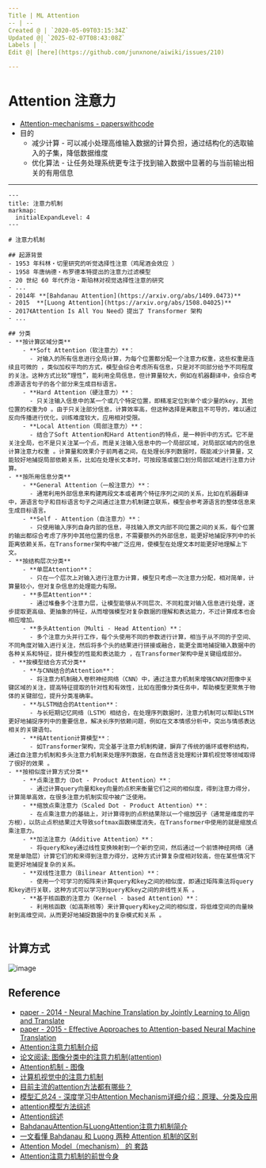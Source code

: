 ```yaml
---
Title | ML Attention
-- | --
Created @ | `2020-05-09T03:15:34Z`
Updated @| `2025-02-07T08:43:08Z`
Labels | ``
Edit @| [here](https://github.com/junxnone/aiwiki/issues/210)

---
```

# Attention 注意力

- [Attention-mechanisms - paperswithcode](https://paperswithcode.com/methods/category/attention-mechanisms)
- 目的
  - 减少计算 - 可以减小处理高维输入数据的计算负担，通过结构化的选取输入的子集，降低数据维度
  - 优化算法 - 让任务处理系统更专注于找到输入数据中显著的与当前输出相关的有用信息
  
---

```markmap
---
title: 注意力机制
markmap:
  initialExpandLevel: 4
---

# 注意力机制

## 起源背景
- 1953 年科林・切里研究的听觉选择性注意（鸡尾酒会效应 ）
- 1958 年唐纳德・布罗德本特提出的注意力过滤模型
- 20 世纪 60 年代乔治・斯珀林对视觉选择性注意的研究
- ...
- 2014年 **[Bahdanau Attention](https://arxiv.org/abs/1409.0473)** 
- 2015  **[Luong Attention](https://arxiv.org/abs/1508.04025)**
- 2017《Attention Is All You Need》提出了 Transformer 架构
- ...

## 分类
- **按计算区域分类**
    - **Soft Attention（软注意力）**：
      - 对输入的所有信息进行全局计算，为每个位置都分配一个注意力权重，这些权重是连续且可微的 ，类似加权平均的方式，模型会综合考虑所有信息，只是对不同部分给予不同程度的关注。这种方式比较“理性”，能利用全局信息，但计算量较大，例如在机器翻译中，会综合考虑源语言句子的各个部分来生成目标语言。
    - **Hard Attention（硬注意力）**：
      - 只关注输入信息中的某一个或几个特定位置，即精准定位到单个或少量的key，其他位置的权重为0 。由于只关注部分信息，计算效率高，但这种选择是离散且不可导的，难以通过反向传播进行优化，训练难度较大，应用相对受限。
    - **Local Attention（局部注意力）**：
      - 结合了Soft Attention和Hard Attention的特点，是一种折中的方式。它不是关注全局，也不是只关注某一个点，而是关注输入信息中的一个局部区域，对局部区域内的信息计算注意力权重 。计算量和效果介于前两者之间，在处理长序列数据时，既能减少计算量，又能较好地捕捉局部依赖关系，比如在处理长文本时，可按段落或窗口划分局部区域进行注意力计算。
- **按所用信息分类**
    - **General Attention（一般注意力）**：
      - 通常利用外部信息来构建两段文本或者两个特征序列之间的关系，比如在机器翻译中，源语言句子和目标语言句子之间通过注意力机制建立联系，模型会参考源语言的整体信息来生成目标语言。
    - **Self - Attention（自注意力）**：
      - 只使用输入序列自身内部的信息，寻找输入原文内部不同位置之间的关系，每个位置的输出都综合考虑了序列中其他位置的信息，不需要额外的外部信息，能更好地捕捉序列中的长距离依赖关系，在Transformer架构中被广泛应用，使模型在处理文本时能更好地理解上下文。
- **按结构层次分类**
    - **单层Attention**：
      - 只在一个层次上对输入进行注意力计算，模型只考虑一次注意力分配，相对简单，计算量较小，但对复杂信息的处理能力有限。
    - **多层Attention**：
      - 通过堆叠多个注意力层，让模型能够从不同层次、不同粒度对输入信息进行处理，逐步提取更高级、更抽象的特征，从而增强模型对复杂数据的理解和表达能力，不过计算成本也会相应增加。
    - **多头Attention（Multi - Head Attention）**：
      - 多个注意力头并行工作，每个头使用不同的参数进行计算，相当于从不同的子空间、不同角度对输入进行关注，然后将多个头的结果进行拼接或融合，能更全面地捕捉输入数据中的各种关系和特征，提升模型的性能和表达能力 ，在Transformer架构中是关键组成部分。
 - **按模型结合方式分类**
    - **与CNN结合的Attention**：
      - 将注意力机制融入卷积神经网络（CNN）中，通过注意力机制来增强CNN对图像中关键区域的关注，提高特征提取的针对性和有效性，比如在图像分类任务中，帮助模型更聚焦于物体的关键部位，提升分类准确率。
    - **与LSTM结合的Attention**：
      - 与长短期记忆网络（LSTM）相结合，在处理序列数据时，注意力机制可以帮助LSTM更好地捕捉序列中的重要信息，解决长序列依赖问题，例如在文本情感分析中，突出与情感表达相关的关键语句。
    - **纯Attention计算模型**：
      - 如Transformer架构，完全基于注意力机制构建，摒弃了传统的循环或卷积结构，通过自注意力机制和多头注意力机制来处理序列数据，在自然语言处理和计算机视觉等领域取得了很好的效果 。
- **按相似度计算方式分类**
    - **点乘注意力（Dot - Product Attention）**：
      - 通过计算query向量和key向量的点积来衡量它们之间的相似度，得到注意力得分，计算简单高效，在很多注意力机制实现中被广泛使用。
    - **缩放点乘注意力（Scaled Dot - Product Attention）**：
      - 在点乘注意力的基础上，对计算得到的点积结果除以一个缩放因子（通常是维度的平方根），以防止点积结果过大导致softmax函数梯度消失，在Transformer中使用的就是缩放点乘注意力。
    - **加法注意力（Additive Attention）**：
      - 将query和key通过线性变换映射到一个新的空间，然后通过一个前馈神经网络（通常是单隐层）计算它们的和来得到注意力得分，这种方式计算复杂度相对较高，但在某些情况下能更好地捕捉复杂的关系。
    - **双线性注意力（Bilinear Attention）**：
      - 使用一个可学习的矩阵来计算query和key之间的相似度，即通过矩阵乘法将query和key进行关联，这种方式可以学习到query和key之间的非线性关系 。
    - **基于核函数的注意力（Kernel - based Attention）**：
      - 利用核函数（如高斯核等）来计算query和key之间的相似度，将低维空间的向量映射到高维空间，从而更好地捕捉数据中的复杂模式和关系 。 


```




## 计算方式 
![image](https://user-images.githubusercontent.com/2216970/86195142-d6140400-bb82-11ea-9458-c4e733b2716d.png)



## Reference

- [paper - 2014 - Neural Machine Translation by Jointly Learning to Align and Translate](https://arxiv.org/abs/1409.0473)
- [paper - 2015 - Effective Approaches to Attention-based Neural Machine Translation](https://arxiv.org/abs/1508.04025)
- [Attention注意力机制介绍](https://www.cnblogs.com/hiyoung/p/9860561.html)
- [论文阅读: 图像分类中的注意力机制(attention)](https://blog.csdn.net/Wayne2019/article/details/78488142)
- [Attention机制 - 图像](https://blog.csdn.net/weixin_41923961/article/details/81516589?utm_source=copy)
- [计算机视觉中的注意力机制](https://zhuanlan.zhihu.com/p/32928645)
- [目前主流的attention方法都有哪些？](https://www.zhihu.com/question/68482809)
- [模型汇总24 - 深度学习中Attention Mechanism详细介绍：原理、分类及应用](https://zhuanlan.zhihu.com/p/31547842)
- [attention模型方法综述](https://zhuanlan.zhihu.com/p/37835894)
- [Attention综述](https://zhuanlan.zhihu.com/p/62136754)
- [BahdanauAttention与LuongAttention注意力机制简介](https://blog.csdn.net/u010960155/article/details/82853632)
- [一文看懂 Bahdanau 和 Luong 两种 Attention 机制的区别](https://zhuanlan.zhihu.com/p/129316415)
- [Attention Model（mechanism） 的 套路](https://blog.csdn.net/bvl10101111/article/details/78470716)
- [Attention注意力机制的前世今身](https://blog.csdn.net/c9Yv2cf9I06K2A9E/article/details/107010733)

